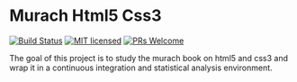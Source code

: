 # Murach Html5 Css3

[![Build Status](https://travis-ci.org/mbbo/murach-html5-css3.svg?branch=master)](https://travis-ci.org/mbbo/murach-html5-css3)
[![MIT licensed](https://img.shields.io/badge/license-MIT-blue.svg)](./LICENSE)
[![PRs Welcome](https://img.shields.io/badge/PRs-welcome-brightgreen.svg?style=flat-square)](http://makeapullrequest.com)

The goal of this project is to study the murach book on html5 and css3 and wrap it in a continuous integration and statistical analysis environment.